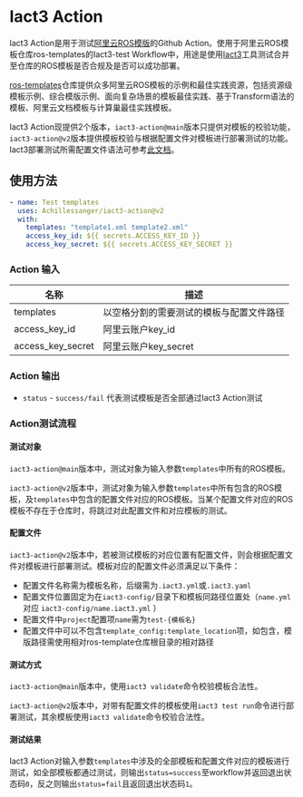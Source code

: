 # Iact3 Action

Iact3 Action是用于测试[阿里云ROS模版](https://help.aliyun.com/document_detail/370710.html)的Github Action。使用于阿里云ROS模板仓库ros-templates的Iact3-test Workflow中，用途是使用[Iact3](https://github.com/aliyun/alibabacloud-ros-tool-iact3)工具测试合并至仓库的ROS模板是否合规及是否可以成功部署。

[ros-templates](https://github.com/aliyun/ros-templates)仓库提供众多阿里云ROS模板的示例和最佳实践资源，包括资源级模板示例、综合模版示例、面向复杂场景的模板最佳实践、基于Transform语法的模板、阿里云文档模板与计算巢最佳实践模板。

Iact3 Action现提供2个版本，`iact3-action@main`版本只提供对模板的校验功能，`iact3-action@v2`版本提供模板校验与根据配置文件对模板进行部署测试的功能。Iact3部署测试所需配置文件语法可参考[此文档](https://aliyun.github.io/alibabacloud-ros-tool-iact3/#/config)。

## 使用方法
```yaml
- name: Test templates
  uses: Achillessanger/iact3-action@v2
  with:
    templates: "template1.xml template2.xml"
    access_key_id: ${{ secrets.ACCESS_KEY_ID }}
    access_key_secret: ${{ secrets.ACCESS_KEY_SECRET }}
```
### Action 输入
| 名称  | 描述                    |
|-----|-----------------------|
| templates | 以空格分割的需要测试的模板与配置文件路径  |
| access_key_id | 阿里云账户key_id           |
| access_key_secret | 阿里云账户key_secret       |

### Action 输出
* `status` - `success/fail` 代表测试模板是否全部通过Iact3 Action测试

### Action测试流程
#### 测试对象
`iact3-action@main`版本中，测试对象为输入参数`templates`中所有的ROS模板。

`iact3-action@v2`版本中，测试对象为输入参数`templates`中所有包含的ROS模板，及`templates`中包含的配置文件对应的ROS模板。当某个配置文件对应的ROS模板不存在于仓库时，将跳过对此配置文件和对应模板的测试。

#### 配置文件
`iact3-action@v2`版本中，若被测试模板的对应位置有配置文件，则会根据配置文件对模板进行部署测试。模板对应的配置文件必须满足以下条件：
* 配置文件名称需为模板名称，后缀需为`.iact3.yml`或`.iact3.yaml`
* 配置文件位置固定为在`iact3-config/`目录下和模板同路径位置处（`name.yml` 对应 `iact3-config/name.iact3.yml` ）
* 配置文件中`project`配置项`name`需为`test-{模板名}`
* 配置文件中可以不包含`template_config:template_location`项，如包含，模版路径需使用相对ros-template仓库根目录的相对路径

#### 测试方式
`iact3-action@main`版本中，使用`iact3 validate`命令校验模板合法性。

`iact3-action@v2`版本中，对带有配置文件的模板使用`iact3 test run`命令进行部署测试，其余模板使用`iact3 validate`命令校验合法性。

#### 测试结果
Iact3 Action对输入参数`templates`中涉及的全部模板和配置文件对应的模板进行测试，如全部模板都通过测试，则输出`status=success`至workflow并返回退出状态码`0`，反之则输出`status=fail`且返回退出状态码`1`。
